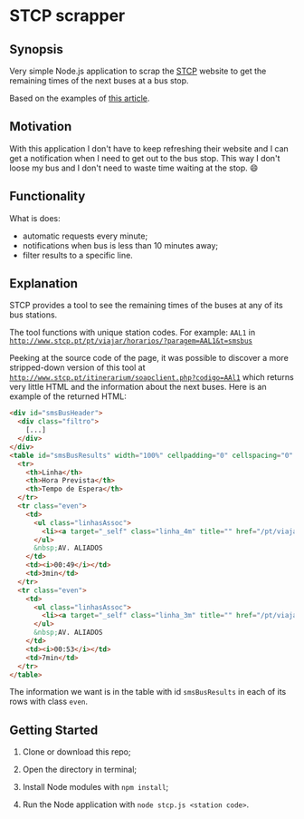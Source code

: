 # STCP scrapper

## Synopsis

Very simple Node.js application to scrap the [STCP](http://www.stcp.pt) website to get the remaining times of the next buses at a bus stop.

Based on the examples of [this article](https://blog.miguelgrinberg.com/post/easy-web-scraping-with-nodejs).

## Motivation

With this application I don't have to keep refreshing their website and I can get a notification when I need to get out to the bus stop.
This way I don't loose my bus and I don't need to waste time waiting at the stop. :smile:

## Functionality
What is does:
- automatic requests every minute;
- notifications when bus is less than 10 minutes away;
- filter results to a specific line.

## Explanation

STCP provides a tool to see the remaining times of the buses at any of its bus stations.

The tool functions with unique station codes.
For example: `AAL1` in [`http://www.stcp.pt/pt/viajar/horarios/?paragem=AAL1&t=smsbus`](http://www.stcp.pt/pt/viajar/horarios/?paragem=AAL1&t=smsbus)

Peeking at the source code of the page, it was possible to discover a more stripped-down version of this tool at [`http://www.stcp.pt/itinerarium/soapclient.php?codigo=AAl1`](http://www.stcp.pt/itinerarium/soapclient.php?codigo=AAl1) which returns very little HTML and the information about the next buses.
Here is an example of the returned HTML:

~~~html
<div id="smsBusHeader">
  <div class="filtro">
    [...]
  </div>
</div>
<table id="smsBusResults" width="100%" cellpadding="0" cellspacing="0" border="0">
  <tr>
    <th>Linha</th>
    <th>Hora Prevista</th>
    <th>Tempo de Espera</th>
  </tr>
  <tr class="even">
    <td>
      <ul class="linhasAssoc">
        <li><a target="_self" class="linha_4m" title="" href="/pt/viajar/linhas/?linha=4M ">4M </a></li>
      </ul>
      &nbsp;AV. ALIADOS
    </td>
    <td><i>00:49</i></td>
    <td>3min</td>
  </tr>
  <tr class="even">
    <td>
      <ul class="linhasAssoc">
        <li><a target="_self" class="linha_3m" title="" href="/pt/viajar/linhas/?linha=3M ">3M </a></li>
      </ul>
      &nbsp;AV. ALIADOS
    </td>
    <td><i>00:53</i></td>
    <td>7min</td>
  </tr>
</table>
~~~

The information we want is in the table with id `smsBusResults` in each of its rows with class `even`.

## Getting Started

1. Clone or download this repo;

2. Open the directory in terminal;

3. Install Node modules with `npm install`;

4. Run the Node application with `node stcp.js <station code>`.
